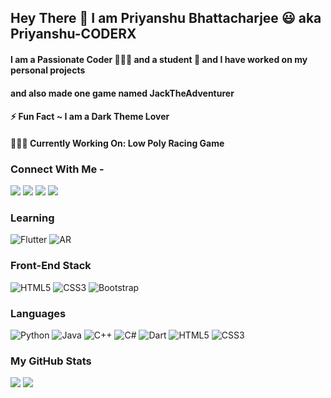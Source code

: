
## Hey There 👋 I am Priyanshu Bhattacharjee 😃 aka Priyanshu-CODERX
#### I am a Passionate Coder 👨🏻‍💻 and a student 🤟 and I have worked on my personal projects
#### and also made one game named JackTheAdventurer

#### ⚡ Fun Fact ~ I am a Dark Theme Lover
#### 👨🏻‍💻 Currently Working On: Low Poly Racing Game

### Connect With Me -  
[<img src="https://img.shields.io/badge/linkedin-%230077B5.svg?&style=for-the-badge&logo=linkedin&logoColor=white" />](https://www.linkedin.com/in/priyanshu-bhattacharjee-438ab01b5/) 
[<img src = "https://img.shields.io/badge/instagram-%23E4405F.svg?&style=for-the-badge&logo=instagram&logoColor=white">](https://www.instagram.com/priyanshu_coderx/)
[<img src = "https://img.shields.io/badge/facebook-%231877F2.svg?&style=for-the-badge&logo=facebook&logoColor=white">](https://www.facebook.com/priyanshu.bhattacharjee.58)
[<img src = "https://img.shields.io/badge/youtube-%23E4405F.svg?&style=for-the-badge&logo=youtube&logoColor=white">](https://www.youtube.com/channel/UCeAsxa9YGGHK2lmTu6Q-DWA)
### Learning
![Flutter](https://img.shields.io/badge/-Flutter-black?style=flat-square&logo=Flutter)
![AR](https://img.shields.io/badge/-Augmented%20Reality-blue?style=flat-square&logo=Unity)
### Front-End Stack
![HTML5](https://img.shields.io/badge/-HTML5-E34F26?style=flat-square&logo=html5&logoColor=white)
![CSS3](https://img.shields.io/badge/-CSS3-1572B6?style=flat-square&logo=css3)
![Bootstrap](https://img.shields.io/badge/-Bootstrap-563D7C?style=flat-square&logo=bootstrap)

### Languages
![Python](https://img.shields.io/badge/-Python-black?style=flat-square&logo=Python)
![Java](https://img.shields.io/badge/-Java-46854e?style=flat-square&logo=Java)
![C++](https://img.shields.io/badge/-C++-1884ba?style=flat-square&logo=C)
![C#](https://img.shields.io/badge/-CSharp-69bd15?style=flat-square&logo=C)
![Dart](https://img.shields.io/badge/-Dart-blue?style=flat-square&logo=dart)
![HTML5](https://img.shields.io/badge/-HTML5-E34F26?style=flat-square&logo=html5&logoColor=white)
![CSS3](https://img.shields.io/badge/-CSS3-1572B6?style=flat-square&logo=css3)

### My GitHub Stats
<p>
    <img src="https://github-readme-stats.vercel.app/api?username=Priyanshu-CODERX&show_icons=true&theme=dark&line_height=40">
    <img src="https://github-readme-stats.vercel.app/api/top-langs/?username=Priyanshu-CODERX&theme=dark">
</p>

